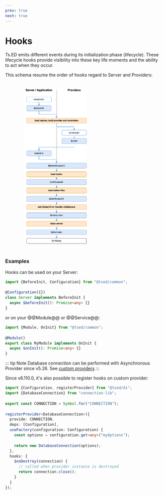 ```yaml
---
prev: true
next: true
---
```


# Hooks

Ts.ED emits different events during its initialization
phase (lifecycle). These lifecycle hooks provide visibility into these key life moments and the ability to act
when they occur.

This schema resume the order of hooks regard to Server and Providers:

<figure><img src="./../assets/hooks-in-sequence.png" style="max-height: 500px; padding: 20px"></figure>

### Examples

Hooks can be used on your Server:

```typescript
import {BeforeInit, Configuration} from "@tsed/common";

@Configuration({})
class Server implements BeforeInit {
  async $beforeInit(): Promise<any> {}
}
```

or on your @@Module@@ or @@Service@@:

```typescript
import {Module, OnInit} from "@tsed/common";

@Module()
export class MyModule implements OnInit {
  async $onInit(): Promise<any> {}
}
```

::: tip Note
Database connection can be performed with Asynchronous Provider since v5.26. See [custom providers](/docs/custom-providers.md)
:::

Since v6.110.0, it's also possible to register hooks on custom provider:

```typescript
import {Configuration, registerProvider} from "@tsed/di";
import {DatabaseConnection} from "connection-lib";

export const CONNECTION = Symbol.for("CONNECTION");

registerProvider<DatabaseConnection>({
  provide: CONNECTION,
  deps: [Configuration],
  useFactory(configuration: Configuration) {
    const options = configuration.get<any>("myOptions");

    return new DatabaseConnection(options);
  },
  hooks: {
    $onDestroy(connection) {
      // called when provider instance is destroyed
      return connection.close();
    }
  }
});
```

